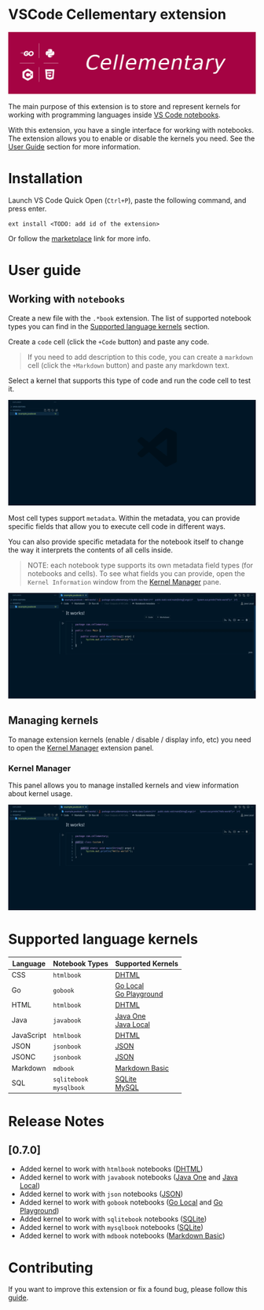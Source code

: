 # VSCode Cellementary extension

![cellementary-logo](https://github.com/MonkeyBuisness/cellementary-extension/blob/master/.github/assets/logo.png)

The main purpose of this extension is to store and represent kernels for working with programming languages inside [VS Code notebooks](https://code.visualstudio.com/blogs/2021/08/05/notebooks).

With this extension, you have a single interface for working with notebooks. The extension allows you to enable or disable the kernels you need. See the [User Guide](#user-guide) section for more information.

# Installation

Launch VS Code Quick Open (`Ctrl+P`), paste the following command, and press enter.
```console
ext install <TODO: add id of the extension>
```
Or follow the [marketplace](TODO://TODO_add_link_to_the_marketplace) link for more info.

# User guide

## Working with `notebooks`

Create a new file with the `.*book` extension. The list of supported notebook types you can find in the [Supported language kernels](#supported-language-kernels) section.

Create a `code` cell (click the `+Code` button) and paste any code.

> If you need to add description to this code, you can create a `markdown` cell (click the `+Markdown` button) and paste any markdown text.

Select a kernel that supports this type of code and run the code cell to test it.

![how-to-use-notebook](https://github.com/MonkeyBuisness/cellementary-extension/blob/master/.github/assets/guides/how-to-use-notebook.gif)

Most cell types support `metadata`. Within the metadata, you can provide specific fields that allow you to execute cell code in different ways.

You can also provide specific metadata for the notebook itself to change the way it interprets the contents of all cells inside.

> NOTE: each notebook type supports its own metadata field types (for notebooks and cells). To see what fields you can provide, open the `Kernel Information` window from the [Kernel Manager](#kernel-manager) pane.

![work-with-notebook-metadata](https://github.com/MonkeyBuisness/cellementary-extension/blob/master/.github/assets/guides/work-with-notebook-metadata.gif)

## Managing kernels

To manage extension kernels (enable / disable / display info, etc) you need to open the [Kernel Manager](#kernel-manager) extension panel. 

### Kernel Manager

This panel allows you to manage installed kernels and view information about kernel usage.

![work-with-kernel-manager](https://github.com/MonkeyBuisness/cellementary-extension/blob/master/.github/assets/guides/work-with-kernel-manager.gif)

# Supported language kernels

| Language            | Notebook Types | Supported Kernels |
|---	              |---             |---                |
| CSS                 | `htmlbook`     | [DHTML](https://github.com/MonkeyBuisness/cellementary-extension/blob/master/docs/kernels/dhtml.md) |
| Go                  | `gobook`       | [Go Local](https://github.com/MonkeyBuisness/cellementary-extension/blob/master/docs/kernels/go-local.md)<br />[Go Playground](https://github.com/MonkeyBuisness/cellementary-extension/blob/master/docs/kernels/go-playground.md) |
| HTML                | `htmlbook`     | [DHTML](https://github.com/MonkeyBuisness/cellementary-extension/blob/master/docs/kernels/dhtml.md) |
| Java                | `javabook`     | [Java One](https://github.com/MonkeyBuisness/cellementary-extension/blob/master/docs/kernels/java-one.md)<br />[Java Local](https://github.com/MonkeyBuisness/cellementary-extension/blob/master/docs/kernels/java-local.md) |
| JavaScript          | `htmlbook`     | [DHTML](https://github.com/MonkeyBuisness/cellementary-extension/blob/master/docs/kernels/dhtml.md) |
| JSON                | `jsonbook`     | [JSON](https://github.com/MonkeyBuisness/cellementary-extension/blob/master/docs/kernels/json.md) |
| JSONC               | `jsonbook`     | [JSON](https://github.com/MonkeyBuisness/cellementary-extension/blob/master/docs/kernels/json.md) |
| Markdown            | `mdbook`     | [Markdown Basic](https://github.com/MonkeyBuisness/cellementary-extension/blob/master/docs/kernels/md-basic.md) |
| SQL                 | `sqlitebook`<br/>`mysqlbook`   | [SQLite](https://github.com/MonkeyBuisness/cellementary-extension/blob/master/docs/kernels/sqlite.md)<br /> [MySQL](https://github.com/MonkeyBuisness/cellementary-extension/blob/master/docs/kernels/mysql.md)|

# Release Notes

## [0.7.0]

- Added kernel to work with `htmlbook` notebooks ([DHTML](https://github.com/MonkeyBuisness/cellementary-extension/blob/master/docs/kernels/dhtml.md))
- Added kernel to work with `javabook` notebooks ([Java One](https://github.com/MonkeyBuisness/cellementary-extension/blob/master/docs/kernels/java-one.md) and [Java Local](https://github.com/MonkeyBuisness/cellementary-extension/blob/master/docs/kernels/java-local.md))
- Added kernel to work with `json` notebooks ([JSON](https://github.com/MonkeyBuisness/cellementary-extension/blob/master/docs/kernels/json.md))
- Added kernel to work with `gobook` notebooks ([Go Local](https://github.com/MonkeyBuisness/cellementary-extension/blob/master/docs/kernels/go-local.md) and [Go Playground](https://github.com/MonkeyBuisness/cellementary-extension/blob/master/docs/kernels/go-playground.md))
- Added kernel to work with `sqlitebook` notebooks ([SQLite](https://github.com/MonkeyBuisness/cellementary-extension/blob/master/docs/kernels/sqlite.md))
- Added kernel to work with `mysqlbook` notebooks ([SQLite](https://github.com/MonkeyBuisness/cellementary-extension/blob/master/docs/kernels/mysql.md))
- Added kernel to work with `mdbook` notebooks ([Markdown Basic](https://github.com/MonkeyBuisness/cellementary-extension/blob/master/docs/kernels/md-basic.md))

# Contributing

If you want to improve this extension or fix a found bug, please follow this [guide](https://github.com/MonkeyBuisness/cellementary-extension/blob/master/docs/contributing.md).
